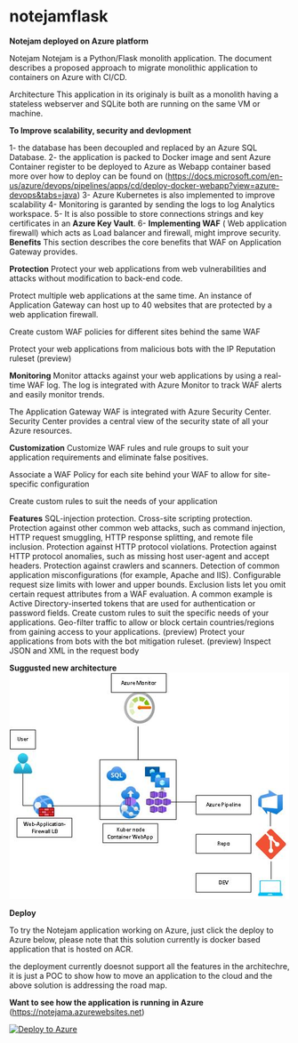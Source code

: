 # notejamflask



**Notejam deployed on  Azure platform**


Notejam Notejam is a Python/Flask monolith application. The document describes a proposed approach to migrate monolithic application to containers on Azure with CI/CD.

Architecture
This application in its originaly is built as a monolith having a stateless webserver and SQLite  both are running on the same VM or machine. 

**To Improve scalability, security and devlopment**

1- the database has been decoupled and replaced by an Azure SQL Database.
2- the application is packed to Docker image and sent Azure Container register to be deployed to Azure as Webapp container based more over how to deploy can be found on (https://docs.microsoft.com/en-us/azure/devops/pipelines/apps/cd/deploy-docker-webapp?view=azure-devops&tabs=java)
3- Azure Kubernetes is also implemented to improve scalability
4- Monitoring is garanted by sending the logs to log Analytics workspace.
5- It is also possible to store connections strings and key certificates in an **Azure Key Vault**.
6- **Implementing WAF** ( Web application firewall) which acts as Load balancer and firewall, might improve security.
**Benefits**
This section describes the core benefits that WAF on Application Gateway provides.

**Protection**
Protect your web applications from web vulnerabilities and attacks without modification to back-end code.

Protect multiple web applications at the same time. An instance of Application Gateway can host up to 40 websites that are protected by a web application firewall.

Create custom WAF policies for different sites behind the same WAF

Protect your web applications from malicious bots with the IP Reputation ruleset (preview)

**Monitoring**
Monitor attacks against your web applications by using a real-time WAF log. The log is integrated with Azure Monitor to track WAF alerts and easily monitor trends.

The Application Gateway WAF is integrated with Azure Security Center. Security Center provides a central view of the security state of all your Azure resources.

**Customization**
Customize WAF rules and rule groups to suit your application requirements and eliminate false positives.

Associate a WAF Policy for each site behind your WAF to allow for site-specific configuration

Create custom rules to suit the needs of your application

**Features**
SQL-injection protection.
Cross-site scripting protection.
Protection against other common web attacks, such as command injection, HTTP request smuggling, HTTP response splitting,  and remote file inclusion.
Protection against HTTP protocol violations.
Protection against HTTP protocol anomalies, such as missing host user-agent and accept headers.
Protection against crawlers and scanners.
Detection of common application misconfigurations (for example, Apache and IIS).
Configurable request size limits with lower and upper bounds.
Exclusion lists let you omit certain request attributes from a WAF evaluation. A common example is Active Directory-inserted tokens that are used for authentication or password fields.
Create custom rules to suit the specific needs of your applications.
Geo-filter traffic to allow or block certain countries/regions from gaining access to your applications. (preview)
Protect your applications from bots with the bot mitigation ruleset. (preview)
Inspect JSON and XML in the request body


**Suggusted new architecture**
![alt text](https://github.com/kasemz/notejamflask/blob/image/notejam.jpg)

**Deploy**

To try the Notejam application working on Azure, just click the deploy to Azure below, please note that this solution currently is docker based application that is hosted on ACR.

the deployment currently doesnot support all the features in the architechre, it is just a POC to show how to move an application to the cloud and the above solution is addressing the road map.

**Want to see how the application is running in Azure** (https://notejama.azurewebsites.net)


[![Deploy to Azure](https://aka.ms/deploytoazurebutton)](https://portal.azure.com/#create/Microsoft.Template/uri/https%3A%2F%2Fraw.githubusercontent.com%2Fkasemz%2Fnotejamflask%2FARM%2Ftemplate.json)

